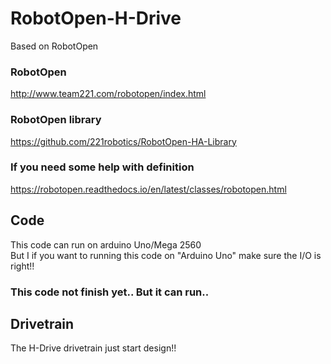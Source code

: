 # RobotOpen-H-Drive
Based on RobotOpen

### RobotOpen 
http://www.team221.com/robotopen/index.html

### RobotOpen library 
https://github.com/221robotics/RobotOpen-HA-Library

### If you need some help with definition 
https://robotopen.readthedocs.io/en/latest/classes/robotopen.html

## Code
This code can run on arduino Uno/Mega 2560  
But I if you want to running this code on "Arduino Uno" make sure the I/O is right!!

### This code not finish yet.. But it can run.. 


## Drivetrain
The H-Drive drivetrain just start design!!
